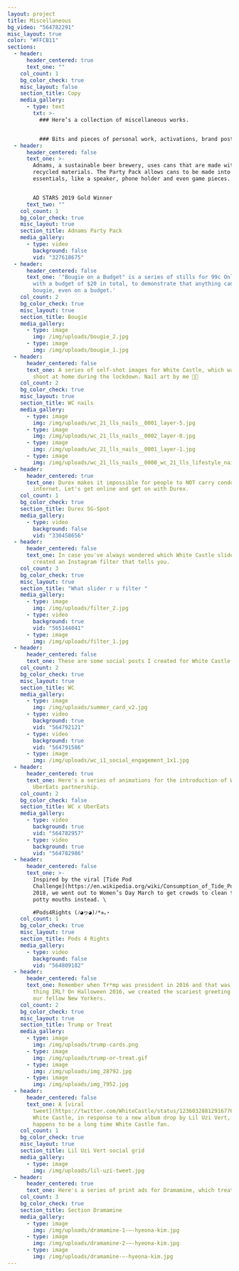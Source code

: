 ```yaml
---
layout: project
title: Miscellaneous
bg_video: "564782291"
misc_layout: true
color: "#FFCB11"
sections:
  - header:
      header_centered: true
      text_one: ""
    col_count: 1
    bg_color_check: true
    misc_layout: false
    section_title: Copy
    media_gallery:
      - type: text
        txt: >-
          ### Here’s a collection of miscellaneous works.


          ### Bits and pieces of personal work, activations, brand posts, illustrations, and more.
  - header:
      header_centered: false
      text_one: >-
        Adnams, a sustainable beer brewery, uses cans that are made with
        recycled materials. The Party Pack allows cans to be made into party
        essentials, like a speaker, phone holder and even game pieces.


        AD STARS 2019 Gold Winner
      text_two: ""
    col_count: 1
    bg_color_check: true
    misc_layout: true
    section_title: Adnams Party Pack
    media_gallery:
      - type: video
        background: false
        vid: "327618675"
  - header:
      header_centered: false
      text_one: '"Bougie on a Budget" is a series of stills for 99c Only Stores, shot
        with a budget of $20 in total, to demonstrate that anything can look
        bougie, even on a budget.'
    col_count: 2
    bg_color_check: true
    misc_layout: true
    section_title: Bougie
    media_gallery:
      - type: image
        img: /img/uploads/bougie_2.jpg
      - type: image
        img: /img/uploads/bougie_1.jpg
  - header:
      header_centered: false
      text_one: A series of self-shot images for White Castle, which was a self DIY
        shoot at home during the lockdown. Nail art by me 💅💅
    col_count: 2
    bg_color_check: true
    misc_layout: true
    section_title: WC nails
    media_gallery:
      - type: image
        img: /img/uploads/wc_21_lls_nails__0001_layer-5.jpg
      - type: image
        img: /img/uploads/wc_21_lls_nails__0002_layer-0.jpg
      - type: image
        img: /img/uploads/wc_21_lls_nails__0001_layer-1.jpg
      - type: image
        img: /img/uploads/wc_21_lls_nails__0000_wc_21_lls_lifestyle_nails-41.jpg
  - header:
      header_centered: true
      text_one: Durex makes it impossible for people to NOT carry condoms by using 5G
        internet. Let's get online and get on with Durex.
    col_count: 1
    bg_color_check: true
    section_title: Durex 5G-Spot
    media_gallery:
      - type: video
        background: false
        vid: "330458656"
  - header:
      header_centered: false
      text_one: In case you've always wondered which White Castle slider you are, I
        created an Instagram filter that tells you.
    col_count: 3
    bg_color_check: true
    misc_layout: true
    section_title: "What slider r u filter "
    media_gallery:
      - type: image
        img: /img/uploads/filter_2.jpg
      - type: video
        background: true
        vid: "565144041"
      - type: image
        img: /img/uploads/filter_1.jpg
  - header:
      header_centered: false
      text_one: These are some social posts I created for White Castle.
    col_count: 2
    bg_color_check: true
    misc_layout: true
    section_title: WC
    media_gallery:
      - type: image
        img: /img/uploads/summer_card_v2.jpg
      - type: video
        background: true
        vid: "564792121"
      - type: video
        background: true
        vid: "564791586"
      - type: image
        img: /img/uploads/wc_i1_social_engagement_1x1.jpg
  - header:
      header_centered: true
      text_one: Here's a series of animations for the introduction of White Castle x
        UberEats partnership.
    col_count: 2
    bg_color_check: false
    section_title: WC x UberEats
    media_gallery:
      - type: video
        background: true
        vid: "564782957"
      - type: video
        background: true
        vid: "564782986"
  - header:
      header_centered: false
      text_one: >-
        Inspired by the viral [Tide Pod
        Challenge](https://en.wikipedia.org/wiki/Consumption_of_Tide_Pods) in
        2018, we went out to Women’s Day March to get crowds to clean the *real*
        potty mouths instead. \

        #Pods4Rights (ﾉ◕ヮ◕)ﾉ*✲｡⋆
    col_count: 1
    bg_color_check: true
    misc_layout: true
    section_title: Pods 4 Rights
    media_gallery:
      - type: video
        background: false
        vid: "564809182"
  - header:
      header_centered: false
      text_one: Remember when Tr*mp was president in 2016 and that was the scariest
        thing IRL? On Halloween 2016, we created the scariest greeting cards for
        our fellow New Yorkers.
    col_count: 2
    bg_color_check: true
    misc_layout: true
    section_title: Trump or Treat
    media_gallery:
      - type: image
        img: /img/uploads/trump-cards.png
      - type: image
        img: /img/uploads/trump-or-treat.gif
      - type: image
        img: /img/uploads/img_28792.jpg
      - type: image
        img: /img/uploads/img_7952.jpg
  - header:
      header_centered: false
      text_one: A [viral
        tweet](https://twitter.com/WhiteCastle/status/1236032881291677696) for
        White Castle, in response to a new album drop by Lil Uzi Vert, who also
        happens to be a long time White Castle fan.
    col_count: 1
    bg_color_check: true
    misc_layout: true
    section_title: Lil Uzi Vert social grid
    media_gallery:
      - type: image
        img: /img/uploads/lil-uzi-tweet.jpg
  - header:
      header_centered: true
      text_one: Here's a series of print ads for Dramamine, which treats motion sickness.
    col_count: 3
    bg_color_check: true
    section_title: Section Dramamine
    media_gallery:
      - type: image
        img: /img/uploads/dramamine-1-–-hyeona-kim.jpg
      - type: image
        img: /img/uploads/dramamine-2-–-hyeona-kim.jpg
      - type: image
        img: /img/uploads/dramamine-–-hyeona-kim.jpg
---
```


